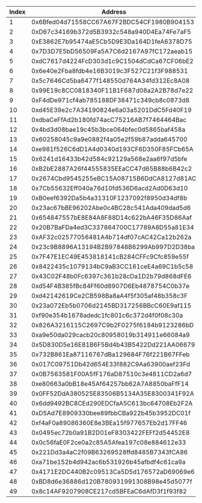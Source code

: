|  Index   |  Address   | UART Amount  |
|  ----  |  ----  | ----  |
| 1 | 0x6Bfed04d71558CC67A67F2BDC54CF1980B904153 | 600000000000000 |
| 2 | 0xD67c34169b372d5B3932c548a940D4Ea74Fe7aF5 | 320000000000000 |
| 3 | 0xE3862E7b95474aE5Cb5D9E3Da164D1feA6378D75 | 320000000000000 |
| 4 | 0x7D3D7E5bD56509Fa5A7C6d2167A97fC172aeab15 | 600000000000000 |
| 5 | 0xdC7617d4224FcD303d1c9C1504dCdCa67CF06bE2 | 320000000000000 |
| 6 | 0x6e40e2Fba8fdb4e16B3019c3F527C21f3F988531 | 320000000000000 |
| 7 | 0x5c7646Cd5ba6477f148550d764A34fd312Ec8A08 | 320000000000000 |
| 8 | 0x99E19c8CC0818340F11B1F687d08a2A2B78d7e22 | 320000000000000 |
| 9 | 0xF4dDe971cf4ab785188DF38471c349cb8c0873d8 | 320000000000000 |
| 10 | 0xd45E39e2c7A34190824e6a03a5201DdC5Fd40F19 | 400000000000000 |
| 11 | 0xdbaCeFfAd2b180fd74acC75216AB7f7464464Bac | 320000000000000 |
| 12 | 0x4bd3d08bae19c45b3bce064bfec0d5865baf458a | 320000000000000 |
| 13 | 0x60258045c9a9e0882f4a05e2f59b87adda645700 | 400000000000000 |
| 14 | 0xe981f526C6dD1A4d0340d193CF6D350F85FCb65A | 400000000000000 |
| 15 | 0x6241d16433b42d584c92129a568e2aa6f97d5bfe | 320000000000000 |
| 16 | 0xB2bE2887A26f44555835EEaCC47d65B88b6B42c2 | 320000000000000 |
| 17 | 0x2674Cbd9545255eBC15A08715B6DdCA8127d81AC | 320000000000000 |
| 18 | 0x7Cb55632Eff040a76d10fd536D6acd2Ad0D63d10 | 400000000000000 |
| 19 | 0xB0eef6392Da5b4a31310F1237092f8950d34df8b | 320000000000000 |
| 20 | 0x23ac67bBE96202Abe0c4BC28c541Ada409dad5d6 | 320000000000000 |
| 21 | 0x654847557bE8E84A8F88D14c622bA46F35D86Aaf | 400000000000000 |
| 22 | 0x20B7BaFDa4ed3C337864700C17789A8D55a81E34 | 100000000000000 |
| 23 | 0xAF32c02577056481A4b714df07cAC42Ca12b262a | 100000000000000 |
| 24 | 0x23c9B8896A13194B2B97848B6299Ab997D2D38ba | 100000000000000 |
| 25 | 0x7F47E1EC49E453818141cB284CFFc9Cfc859e55f | 100000000000000 |
| 26 | 0x8422435c1079134bC9aB3CC161ceE4a69C1b5c58 | 100000000000000 |
| 27 | 0x43C02F48b0Fc6397c361b28cDa1D2b79d868dFE6 | 100000000000000 |
| 28 | 0xd54F4B385fBc84Ff60d8907D6Eb4878754C0b37e | 100000000000000 |
| 29 | 0xd42142619Ce2CB598Ba8aA4f5f305af48b358c3F | 100000000000000 |
| 30 | 0x23a072Eb5b0706d2145BD317256BBcC60E9af115 | 100000000000000 |
| 31 | 0xf90e354b1678adedc1fc801c6c372d4f0f08c30a | 100000000000000 |
| 32 | 0x826A3216115C2697C9b2F0275f6184b9123286bD | 400000000000000 |
| 33 | 0xa9e50da029cacb20c80958019b314911e66084a9 | 320000000000000 |
| 34 | 0x5D830D5e16E81B6F5Bd4b43B5422Dd221AA06679 | 20000000000000 |
| 35 | 0x732B861Ea87116767dBa129684F76f221B67FFeb | 20000000000000 |
| 36 | 0x017C09751Db42d654E33f882C9Aa63900aef23Fd | 20000000000000 |
| 37 | 0x0B7563581F00A5fF176aD87510c3e4811CD2a6d7 | 20000000000000 |
| 38 | 0xe80663a0bB18e45Af64257bb62A7A8850baFfF14 | 30000000000000 |
| 39 | 0x0FF52DdA380525E83506B5134A35E8300341F92A | 30000000000000 |
| 40 | 0x6dd9492BC8CEd290EDCfaA5C613bc64708Eb2F2A | 30000000000000 |
| 41 | 0xD5Ad7E8909330bee89fbbCBa922b45b3952DC01f | 30000000000000 |
| 42 | 0xf4aF0a89086360E8e3BEa15f977657Eb2d17FF46 | 30000000000000 |
| 43 | 0x0495ec72b0a91B2D01eF8303422FEFf2d54452E8 | 30000000000000 |
| 44 | 0x0c56faE0F2ce0a2c85A5Afea197c08e884612e33 | 30000000000000 |
| 45 | 0x221Dd3a4aC2f09B63269528ffd8485B7343fCA86 | 30000000000000 |
| 46 | 0xa71be152b4d942ac6b531926b45afbdf4c61ca9a | 400000000000000 |
| 47 | 0x4171E2DC440B2c09513Ca5D5d176572aD69069e6 | 400000000000000 |
| 48 | 0xBD8d6e36886d120B780931991308B98e45d5077f | 400000000000000 |
| 49 | 0x8c14AF9207908CE217cd5BFEaC6dAfD3f1f93f82 | 400000000000000 |
